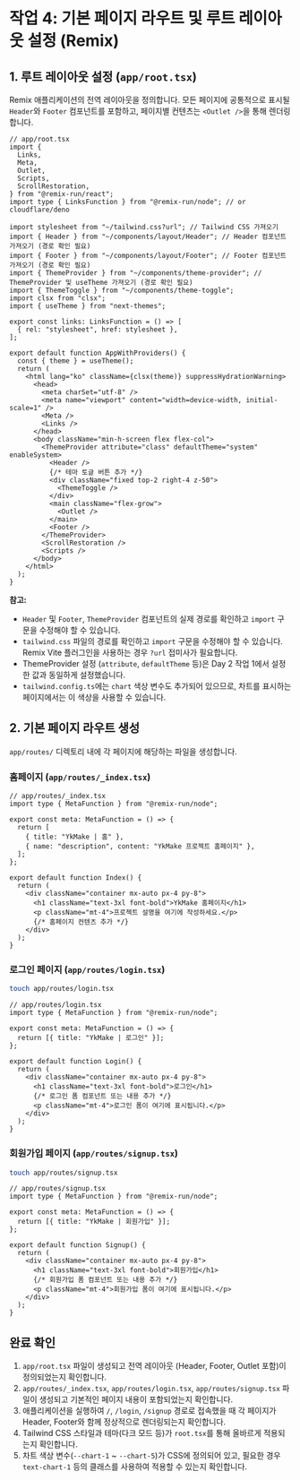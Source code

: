 # 작업 4: 기본 페이지 라우트 및 루트 레이아웃 설정 (Remix)

## 1. 루트 레이아웃 설정 (`app/root.tsx`)

Remix 애플리케이션의 전역 레이아웃을 정의합니다. 모든 페이지에 공통적으로 표시될 `Header`와 `Footer` 컴포넌트를 포함하고, 페이지별 컨텐츠는 `<Outlet />`을 통해 렌더링합니다.

```tsx
// app/root.tsx
import {
  Links,
  Meta,
  Outlet,
  Scripts,
  ScrollRestoration,
} from "@remix-run/react";
import type { LinksFunction } from "@remix-run/node"; // or cloudflare/deno

import stylesheet from "~/tailwind.css?url"; // Tailwind CSS 가져오기
import { Header } from "~/components/layout/Header"; // Header 컴포넌트 가져오기 (경로 확인 필요)
import { Footer } from "~/components/layout/Footer"; // Footer 컴포넌트 가져오기 (경로 확인 필요)
import { ThemeProvider } from "~/components/theme-provider"; // ThemeProvider 및 useTheme 가져오기 (경로 확인 필요)
import { ThemeToggle } from "~/components/theme-toggle";
import clsx from "clsx";
import { useTheme } from "next-themes";

export const links: LinksFunction = () => [
  { rel: "stylesheet", href: stylesheet },
];

export default function AppWithProviders() {
  const { theme } = useTheme();
  return (
    <html lang="ko" className={clsx(theme)} suppressHydrationWarning>
      <head>
        <meta charSet="utf-8" />
        <meta name="viewport" content="width=device-width, initial-scale=1" />
        <Meta />
        <Links />
      </head>
      <body className="min-h-screen flex flex-col">
        <ThemeProvider attribute="class" defaultTheme="system" enableSystem>
          <Header />
          {/* 테마 토글 버튼 추가 */}
          <div className="fixed top-2 right-4 z-50">
            <ThemeToggle />
          </div>
          <main className="flex-grow">
            <Outlet />
          </main>
          <Footer />
        </ThemeProvider>
        <ScrollRestoration />
        <Scripts />
      </body>
    </html>
  );
}
```

**참고:**
*   `Header` 및 `Footer`, `ThemeProvider` 컴포넌트의 실제 경로를 확인하고 `import` 구문을 수정해야 할 수 있습니다.
*   `tailwind.css` 파일의 경로를 확인하고 `import` 구문을 수정해야 할 수 있습니다. Remix Vite 플러그인을 사용하는 경우 `?url` 접미사가 필요합니다.
*   ThemeProvider 설정 (`attribute`, `defaultTheme` 등)은 Day 2 작업 1에서 설정한 값과 동일하게 설정했습니다.
*   `tailwind.config.ts`에는 `chart` 색상 변수도 추가되어 있으므로, 차트를 표시하는 페이지에서는 이 색상을 사용할 수 있습니다.

## 2. 기본 페이지 라우트 생성

`app/routes/` 디렉토리 내에 각 페이지에 해당하는 파일을 생성합니다.

### 홈페이지 (`app/routes/_index.tsx`)

```tsx
// app/routes/_index.tsx
import type { MetaFunction } from "@remix-run/node";

export const meta: MetaFunction = () => {
  return [
    { title: "YkMake | 홈" },
    { name: "description", content: "YkMake 프로젝트 홈페이지" },
  ];
};

export default function Index() {
  return (
    <div className="container mx-auto px-4 py-8">
      <h1 className="text-3xl font-bold">YkMake 홈페이지</h1>
      <p className="mt-4">프로젝트 설명을 여기에 작성하세요.</p>
      {/* 홈페이지 컨텐츠 추가 */}
    </div>
  );
}
```

### 로그인 페이지 (`app/routes/login.tsx`)
```bash
touch app/routes/login.tsx
```

```tsx
// app/routes/login.tsx
import type { MetaFunction } from "@remix-run/node";

export const meta: MetaFunction = () => {
  return [{ title: "YkMake | 로그인" }];
};

export default function Login() {
  return (
    <div className="container mx-auto px-4 py-8">
      <h1 className="text-3xl font-bold">로그인</h1>
      {/* 로그인 폼 컴포넌트 또는 내용 추가 */}
      <p className="mt-4">로그인 폼이 여기에 표시됩니다.</p>
    </div>
  );
}
```

### 회원가입 페이지 (`app/routes/signup.tsx`)
```bash
touch app/routes/signup.tsx
```

```tsx
// app/routes/signup.tsx
import type { MetaFunction } from "@remix-run/node";

export const meta: MetaFunction = () => {
  return [{ title: "YkMake | 회원가입" }];
};

export default function Signup() {
  return (
    <div className="container mx-auto px-4 py-8">
      <h1 className="text-3xl font-bold">회원가입</h1>
      {/* 회원가입 폼 컴포넌트 또는 내용 추가 */}
      <p className="mt-4">회원가입 폼이 여기에 표시됩니다.</p>
    </div>
  );
}
```

## 완료 확인

1.  `app/root.tsx` 파일이 생성되고 전역 레이아웃 (Header, Footer, Outlet 포함)이 정의되었는지 확인합니다.
2.  `app/routes/_index.tsx`, `app/routes/login.tsx`, `app/routes/signup.tsx` 파일이 생성되고 기본적인 페이지 내용이 포함되었는지 확인합니다.
3.  애플리케이션을 실행하여 `/`, `/login`, `/signup` 경로로 접속했을 때 각 페이지가 Header, Footer와 함께 정상적으로 렌더링되는지 확인합니다.
4.  Tailwind CSS 스타일과 테마(다크 모드 등)가 `root.tsx`를 통해 올바르게 적용되는지 확인합니다. 
5.  차트 색상 변수(`--chart-1` ~ `--chart-5`)가 CSS에 정의되어 있고, 필요한 경우 `text-chart-1` 등의 클래스를 사용하여 적용할 수 있는지 확인합니다. 